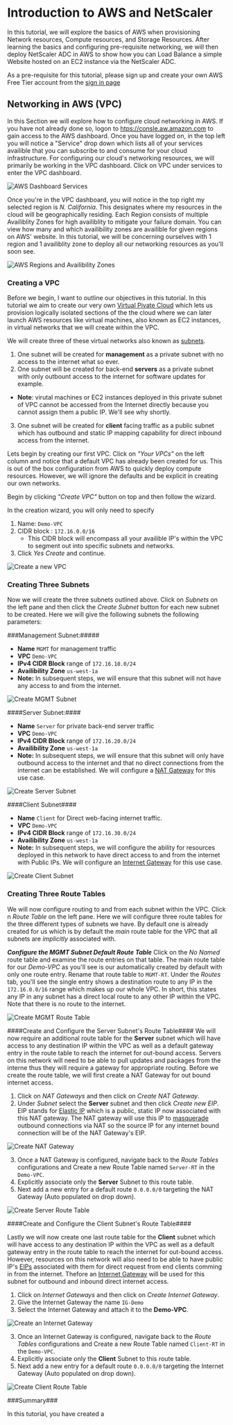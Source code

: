 # Introduction to AWS and NetScaler
In this tutorial, we will explore the basics of AWS when provisioning Network resources, Compute resources, and Storage Resources. After learning the basics and configuring pre-requisite networking, we will then deploy NetScaler ADC in AWS to show how you can Load Balance a simple Website hosted on an EC2 instance via the NetScaler ADC. 


As a pre-requisite for this tutorial, please sign up and create your own AWS Free Tier account from the [sign in page](https://console.aws.amazon.com/console/home)


## Networking in AWS (VPC)
In this Section we will explore how to configure cloud networking in AWS. If you have not already done so, logon to [htps://consle.aw.amazon.com](consol.aws.asazon.com) to gain access to the AWS dashboard. Once you have logged on, in the top left you will notice a "Service" drop down which lists all of your services availible that you can subscribe to and consume for your cloud infrastructure. For configuring our cloud's networking resources, we will primarily be working in the VPC dashboard. Click on VPC under services to enter the VPC dashboard. 

![AWS Dashboard Services](images/AWS-VPC-Dashboard.gif)

Once you're in the VPC dashboard, you will notice in the top right my selected region is *N. California*. This designates where my resources in the cloud will be geographically residing. Each Region consists of multiple Availiblity Zones for high availiblity to mitigate your failure domain. You can view how many and which availibility zones are availible for given regions on AWS' website. In this tutorial, we will be concerning ourselves with 1 region and 1 availiblity zone to deploy all our networking resources as you'll soon see.

![AWS Regions and Availibility Zones](images/AWS-AZ.gif)

### Creating a VPC
Before we begin, I want to outline our objectives in this tutorial. In this tutorial we aim to create our very own [Virtual Pivate Cloud](http://docs.aws.amazon.com/AmazonVPC/latest/UserGuide/VPC_Subnets.html) which lets us provision logically isolated sections of the the cloud where we can later launch AWS resources like virtual machines, also known as EC2 instances, in virtual networks that we will create within the VPC. 

We will create three of these virtual networks also known as [subnets](http://docs.aws.amazon.com/AmazonVPC/latest/UserGuide/VPC_Subnets.html). 

1. One subnet will be created for **management** as a private subnet with no access to the internet what so ever.
2. One subnet will be created for back-end **servers** as a private subnet with only outbount access to the internet for software updates for example. 
  * **Note**: virutal machines or EC2 instances deployed in this private subnet of VPC cannot be accessed from the Internet directly because you cannot assign them a public IP. We'll see why shortly.
  
3. One subnet will be created for **client** facing traffic as a public subnet which has outbound and static IP mapping capability for direct inbound access from the internet. 

Lets begin by creating our first VPC. Click on *"Your VPCs"* on the left column and notice that a default VPC has already been created for us. This is out of the box configuration from AWS to quickly deploy compute resources. However, we will ignore the defaults and be explicit in creating our own networks.

Begin by clicking *"Create VPC"* button on top and then follow the wizard. 

In the creation wizard, you will only need to specify

1.  Name: `Demo-VPC`
2.  CIDR block : `172.16.0.0/16`
	  * This CIDR block will encompass all your availible IP's within the VPC to segment out into specific subnets and networks.
3. Click *Yes Create* and continue. 

![Create a new VPC](images/new-VPC.gif)

### Creating Three Subnets

Now we will create the three subnets outlined above. Click on *Subnets* on the left pane and then click the *Create Subnet* button for each new subnet to be created. Here we will give the following subnets the following parameters: 

###Management Subnet:#####

  * **Name** `MGMT` for management traffic
  * **VPC** `Demo-VPC`
  * **IPv4 CIDR Block** range of `172.16.10.0/24`
  * **Availibility Zone** `us-west-1a`
  * **Note:** In subsequent steps, we will ensure that this subnet will not have any access to and from the internet.

![Create MGMT Subnet](images/MGMT-subnet.gif)

####Server Subnet:####

  * **Name** `Server` for private back-end server traffic
  * **VPC** `Demo-VPC`
  * **IPv4 CIDR Block** range of `172.16.20.0/24`
  * **Availibility Zone** `us-west-1a`
  * **Note:** In subsequent steps, we will ensure that this subnet will only have outbound access to the internet and that no direct connections from the internet can be established. We will configure a [NAT Gateway](http://docs.aws.amazon.com/AmazonVPC/latest/UserGuide/vpc-nat-gateway.html) for this use case.

![Create Server Subnet](images/Server-subnet.gif)

####Client Subnet####

  * **Name** `Client` for Direct web-facing internet traffic. 
  * **VPC** `Demo-VPC`
  * **IPv4 CIDR Block** range of `172.16.30.0/24` 
  * **Availibility Zone** `us-west-1a`
  * **Note:** In subsequent steps, we will configure the ability for resources deployed in this network to have direct access to and from the internet with Public IPs. We will configure an [Internet Gateway](http://docs.aws.amazon.com/AmazonVPC/latest/UserGuide/VPC_Internet_Gateway.html) for this use case.

![Create Client Subnet](images/Client-subnet.gif)

### Creating Three Route Tables

We will now configure routing to and from each subnet within the VPC. Click n *Route Table* on the left pane. Here we will configure three route tables for the three different types of subnets we have. By default one is already created for us which is by default the *main* route table for the VPC that all subnets are *implicitly* associated with. 

***Configure the MGMT Subnet Default Route Table***
Click on the *No Named* route table and examine the route entries on that table.   The main route table for our *Demo-VPC* as you'll see is our automatically created by default with only one route entry. Rename that route table to `MGMT-RT`. Under the *Routes* tab, you'll see the single entry shows a destination route to any IP in the `172.16.0.0/16` range which makes up our whole VPC. In short, this states any IP in any subnet has a direct local route to any other IP within the VPC. Note that there is no route to the internet. 

![Create MGMT Route Table](images/MGMT-RT.gif)

####Create and Configure the Server Subnet's Route Table####
We will now require an additional route table for the **Server** subnet which will have access to any destination IP within the VPC as well as a default gateway entry in the route table to reach the internet for out-bound access. Servers on this network will need to be able to pull updates and packages from the interne thus they will require a gateway for appropriate routing. Before we create the route table, we will first create a NAT Gateway for out bound internet access. 

1. Click on *NAT Gateways* and then click on *Create NAT Gateway*.
2. Under *Subnet* select the **Server** subnet and then click *Create new EIP*. EIP stands for [Elastic IP](http://docs.aws.amazon.com/AWSEC2/latest/UserGuide/elastic-ip-addresses-eip.html#eip-basics}) which is a public, static IP now associated with this NAT gateway. The NAT gateway will use this IP to [masquerade](http://www.oreilly.com/openbook/linag2/book/ch11.html) outbound connections via NAT so the source IP for any internet bound connection will be of the NAT Gateway's EIP.

![Create NAT Gateway](images/NAT-GW.gif)

3. Once a NAT Gateway is configured, navigate back to the *Route Tables* configurations and Create a new Route Table named `Server-RT` in the `Demo-VPC`. 
4. Explicitly associate only the **Server** Subnet to this route table.
5. Next add a new entry for a default route `0.0.0.0/0` targeting the NAT Gateway (Auto populated on drop down).

![Create Server Route Table](images/Server-RT.gif)

####Create and Configure the Client Subnet's Route Table####

Lastly we will now create one last route table for the **Client** subnet which will have access to any destination IP within the VPC as well as a default gateway entry in the route table to reach the internet for out-bound access. However, resources on this network will also need to be able to have public IP's  [EIPs](http://docs.aws.amazon.com/AWSEC2/latest/UserGuide/elastic-ip-addresses-eip.html#eip-basics}) associated with them for direct request from end clients comming in from the internet. Thefore an [Internet Gateway](http://docs.aws.amazon.com/AmazonVPC/latest/UserGuide/VPC_Internet_Gateway.html) will be used for this subnet for outbound and inbound direct internet access. 

1. Click on *Internet Gateways* and then click on *Create Internet Gateway*.
2. Give the Internet Gateway the name `IG-Demo`
3. Select the Internet Gateway and attach it to the **Demo-VPC**. 

![Create an Internet Gateway](images/IG-GW.gif)

3. Once an Internet Gateway is configured, navigate back to the *Route Tables* configurations and Create a new Route Table named `Client-RT` in the `Demo-VPC`. 
4. Explicitly associate only the **Client** Subnet to this route table.
5. Next add a new entry for a default route `0.0.0.0/0` targeting the Internet Gateway (Auto populated on drop down).

![Create Client Route Table](images/Client-RT.gif)

###Summary###

In this tutorial, you have created a 


